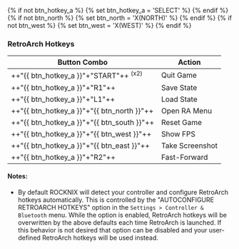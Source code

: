 {% if not btn_hotkey_a %}
{% set btn_hotkey_a = 'SELECT' %}
{% endif %}
{% if not btn_north %}
{% set btn_north = 'X(NORTH)' %}
{% endif %}
{% if not btn_west %}
{% set btn_west = 'X(WEST)' %}
{% endif %}
### RetroArch Hotkeys

| Button Combo | Action |
| -- | -- |
| ++"{{ btn_hotkey_a }}"+"START"++ <sup>(x2)</sup> | Quit Game |
| ++"{{ btn_hotkey_a }}"+"R1"++ | Save State |
| ++"{{ btn_hotkey_a }}"+"L1"++ | Load State |
| ++"{{ btn_hotkey_a }}"+"{{ btn_north }}"++ | Open RA Menu |
| ++"{{ btn_hotkey_a }}"+"{{ btn_south }}"++ | Reset Game |
| ++"{{ btn_hotkey_a }}"+"{{ btn_west }}"++ | Show FPS |
| ++"{{ btn_hotkey_a }}"+"{{ btn_east }}"++ | Take Screenshot |
| ++"{{ btn_hotkey_a }}"+"R2"++ | Fast-Forward |

#### Notes:

* By default ROCKNIX will detect your controller and configure RetroArch hotkeys automatically. This is controlled by the "AUTOCONFIGURE RETROARCH HOTKEYS" option in the `Settings > Controller & Bluetooth` menu. While the option is enabled, RetroArch hotkeys will be overwritten by the above defaults each time RetroArch is launched. If this behavior is not desired that option can be disabled and your user-defined RetroArch hotkeys will be used instead.

